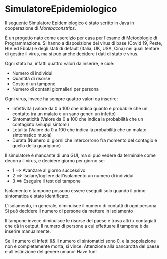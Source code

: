 # SimulatoreEpidemiologico
Il seguente Simulatore Epidemiologico è stato scritto in Java in cooperazione di *Morebaconstrips*. 

È un progetto nato come esercizio per casa per l'esame di Metodologie di Programmazione. Si hanno a disposizione dei virus di base (Covid 19, Peste, HIV ed Ebola) e degli
stati di default (Italia, UK, USA, Cina) nei quali tentare di gestire il virus, ma si può anche decidere i dati di stato e virus.

Ogni stato ha, infatti quattro valori da inserire, e cioè:
  - Numero di individui 
  - Quantità di risorse 
  - Costo di un tampone 
  - Numero di contatti giornalieri per persona
  
Ogni virus, invece ha sempre quattro valori da inserire: 
  - Infettività   (valore da 0 a 100 che indica quanto è probabile che un contatto tra un malato e un sano generi un infetto)
  - Sintomaticità (Valore da 0 a 100 che indica la probabilità che un contagiato sviluppi sintomi)
  - Letalità      (Valore da 0 a 100 che indica la probabilità che un malato sintomatico muoia)
  - Durata        (Numero di giorni che intercorrono fra momento del contagio e quello della guarigione)

Il simulatore è mancante di una GUI, ma si può vedere da terminale come decorra il virus, e decidere giorno per giorno se:
  - 1 ==> Avanzare al giorno successivo
  - 2 ==> Isolare/togliere dall'isolamento un numero di individui
  - 3 ==> Eseguire il test del tampone

Isolamento e tampone possono essere eseguiti solo quando il primo sintomatica è stato identificato.

L'isolamento, in generale, diminuisce il numero di contatti di ogni persona. Si può decidere il numero di persone da mettere in isolamento

Il tampone invece diminuisce le risorse del paese e trova altri x contagiati che dà in output. Il numero di persone a cui effettuare il tampone è da inserire manualmente.

Se il numero di infetti && il numero di sintomatici sono 0, e la popolazione non è completamente morta, si vince. 
Attenzione alla bancarotta del paese e all'estinzione del genere umano!
Have fun!
